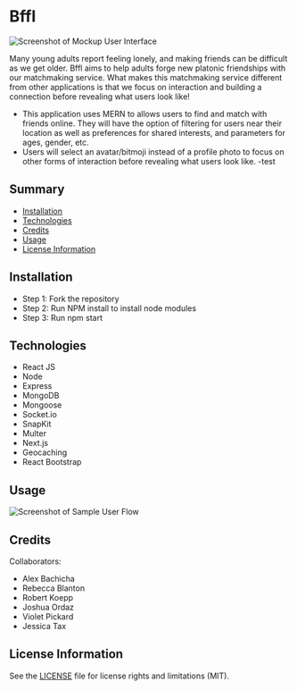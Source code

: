 # Bffl
![Screenshot of Mockup User Interface](./assets/proposalScreenShot.png)

Many young adults report feeling lonely, and making friends can be difficult as we get older. Bffl aims to help adults forge new platonic friendships with our matchmaking service. What makes this matchmaking service different from other applications is that we focus on interaction and building a connection before revealing what users look like!

- This application uses MERN to allows users to find and match with friends online. They will have the option of filtering for users near their location as well as preferences for shared interests, and parameters for ages, gender, etc.
- Users will select an avatar/bitmoji instead of a profile photo to focus on other forms of interaction before revealing what users look like.
-test

## Summary
- [Installation](#installation)
- [Technologies](#technologies)
- [Credits](#credits)
- [Usage](#usage)
- [License Information](#license-information)

## Installation
- Step 1: Fork the repository
- Step 2: Run NPM install to install node modules
- Step 3: Run npm start

## Technologies
- React JS
- Node
- Express
- MongoDB
- Mongoose
- Socket.io
- SnapKit
- Multer
- Next.js
- Geocaching
- React Bootstrap

## Usage
![Screenshot of Sample User Flow](./assets/bffluserflow2.jpg)

## Credits
Collaborators:

- Alex Bachicha
- Rebecca Blanton
- Robert Koepp
- Joshua Ordaz
- Violet Pickard
- Jessica Tax

## License Information

See the [LICENSE](LICENSE) file for license rights and limitations (MIT).
